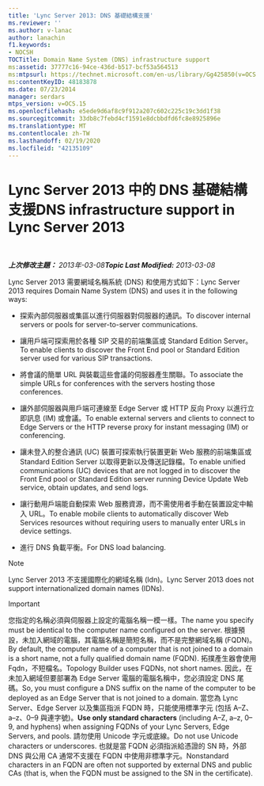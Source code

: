 ```yaml
---
title: 'Lync Server 2013: DNS 基礎結構支援'
ms.reviewer: ''
ms.author: v-lanac
author: lanachin
f1.keywords:
- NOCSH
TOCTitle: Domain Name System (DNS) infrastructure support
ms:assetid: 37777c16-94ce-436d-b517-bcf53a564513
ms:mtpsurl: https://technet.microsoft.com/en-us/library/Gg425850(v=OCS.15)
ms:contentKeyID: 48183878
ms.date: 07/23/2014
manager: serdars
mtps_version: v=OCS.15
ms.openlocfilehash: e5ede9d6af8c9f912a207c602c225c19c3dd1f38
ms.sourcegitcommit: 33db8c7febd4cf1591e8dcbbdfd6fc8e8925896e
ms.translationtype: MT
ms.contentlocale: zh-TW
ms.lasthandoff: 02/19/2020
ms.locfileid: "42135109"
---
```

<div data-xmlns="http://www.w3.org/1999/xhtml">

<div class="topic" data-xmlns="http://www.w3.org/1999/xhtml" data-msxsl="urn:schemas-microsoft-com:xslt" data-cs="http://msdn.microsoft.com/">

<div data-asp="https://msdn2.microsoft.com/asp">

# <a name="dns-infrastructure-support-in-lync-server-2013"></a><span data-ttu-id="993fb-102">Lync Server 2013 中的 DNS 基礎結構支援</span><span class="sxs-lookup"><span data-stu-id="993fb-102">DNS infrastructure support in Lync Server 2013</span></span>

</div>

<div id="mainSection">

<div id="mainBody">

<span> </span>

<span data-ttu-id="993fb-103">_**上次修改主題：** 2013年-03-08_</span><span class="sxs-lookup"><span data-stu-id="993fb-103">_**Topic Last Modified:** 2013-03-08_</span></span>

<span data-ttu-id="993fb-104">Lync Server 2013 需要網域名稱系統 (DNS) 和使用方式如下：</span><span class="sxs-lookup"><span data-stu-id="993fb-104">Lync Server 2013 requires Domain Name System (DNS) and uses it in the following ways:</span></span>

  - <span data-ttu-id="993fb-105">探索內部伺服器或集區以進行伺服器對伺服器的通訊。</span><span class="sxs-lookup"><span data-stu-id="993fb-105">To discover internal servers or pools for server-to-server communications.</span></span>

  - <span data-ttu-id="993fb-106">讓用戶端可探索用於各種 SIP 交易的前端集區或 Standard Edition Server。</span><span class="sxs-lookup"><span data-stu-id="993fb-106">To enable clients to discover the Front End pool or Standard Edition server used for various SIP transactions.</span></span>

  - <span data-ttu-id="993fb-107">將會議的簡單 URL 與裝載這些會議的伺服器產生關聯。</span><span class="sxs-lookup"><span data-stu-id="993fb-107">To associate the simple URLs for conferences with the servers hosting those conferences.</span></span>

  - <span data-ttu-id="993fb-108">讓外部伺服器與用戶端可連線至 Edge Server 或 HTTP 反向 Proxy 以進行立即訊息 (IM) 或會議。</span><span class="sxs-lookup"><span data-stu-id="993fb-108">To enable external servers and clients to connect to Edge Servers or the HTTP reverse proxy for instant messaging (IM) or conferencing.</span></span>

  - <span data-ttu-id="993fb-109">讓未登入的整合通訊 (UC) 裝置可探索執行裝置更新 Web 服務的前端集區或 Standard Edition Server 以取得更新以及傳送記錄檔。</span><span class="sxs-lookup"><span data-stu-id="993fb-109">To enable unified communications (UC) devices that are not logged in to discover the Front End pool or Standard Edition server running Device Update Web service, obtain updates, and send logs.</span></span>

  - <span data-ttu-id="993fb-110">讓行動用戶端能自動探索 Web 服務資源，而不需使用者手動在裝置設定中輸入 URL。</span><span class="sxs-lookup"><span data-stu-id="993fb-110">To enable mobile clients to automatically discover Web Services resources without requiring users to manually enter URLs in device settings.</span></span>

  - <span data-ttu-id="993fb-111">進行 DNS 負載平衡。</span><span class="sxs-lookup"><span data-stu-id="993fb-111">For DNS load balancing.</span></span>

<div>


> [!NOTE]  
> <span data-ttu-id="993fb-112">Lync Server 2013 不支援國際化的網域名稱 (Idn)。</span><span class="sxs-lookup"><span data-stu-id="993fb-112">Lync Server 2013 does not support internationalized domain names (IDNs).</span></span>



</div>

<div>


> [!IMPORTANT]  
> <span data-ttu-id="993fb-113">您指定的名稱必須與伺服器上設定的電腦名稱一模一樣。</span><span class="sxs-lookup"><span data-stu-id="993fb-113">The name you specify must be identical to the computer name configured on the server.</span></span> <span data-ttu-id="993fb-114">根據預設，未加入網域的電腦，其電腦名稱是簡短名稱，而不是完整網域名稱 (FQDN)。</span><span class="sxs-lookup"><span data-stu-id="993fb-114">By default, the computer name of a computer that is not joined to a domain is a short name, not a fully qualified domain name (FQDN).</span></span> <span data-ttu-id="993fb-115">拓撲產生器會使用 Fqdn，不短檔名。</span><span class="sxs-lookup"><span data-stu-id="993fb-115">Topology Builder uses FQDNs, not short names.</span></span> <span data-ttu-id="993fb-116">因此，在未加入網域但要部署為 Edge Server 電腦的電腦名稱中，您必須設定 DNS 尾碼。</span><span class="sxs-lookup"><span data-stu-id="993fb-116">So, you must configure a DNS suffix on the name of the computer to be deployed as an Edge Server that is not joined to a domain.</span></span> <span data-ttu-id="993fb-117">當您為 Lync Server、Edge Server 以及集區指派 FQDN 時，只能使用標準字元<STRONG></STRONG> (包括 A–Z、a–z、0–9 與連字號)。</span><span class="sxs-lookup"><span data-stu-id="993fb-117"><STRONG>Use only standard characters</STRONG> (including A–Z, a–z, 0–9, and hyphens) when assigning FQDNs of your Lync Servers, Edge Servers, and pools.</span></span> <span data-ttu-id="993fb-118">請勿使用 Unicode 字元或底線。</span><span class="sxs-lookup"><span data-stu-id="993fb-118">Do not use Unicode characters or underscores.</span></span> <span data-ttu-id="993fb-119">也就是當 FQDN 必須指派給憑證的 SN 時，外部 DNS 與公用 CA 通常不支援在 FQDN 中使用非標準字元。</span><span class="sxs-lookup"><span data-stu-id="993fb-119">Nonstandard characters in an FQDN are often not supported by external DNS and public CAs (that is, when the FQDN must be assigned to the SN in the certificate).</span></span>



</div>

</div>

<span> </span>

</div>

</div>

</div>

